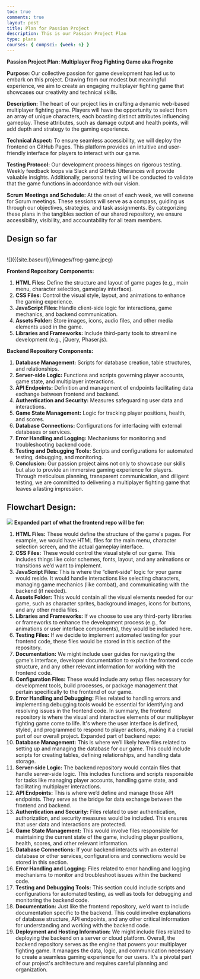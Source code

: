 ```yaml
---
toc: true
comments: true
layout: post
title: Plan for Passion Project
description: This is our Passion Project Plan
type: plans
courses: { compsci: {week: 6} }
---
```

**Passion Project Plan: Multiplayer Frog Fighting Game aka Frognite**

**Purpose:**
Our collective passion for game development has led us to embark on this project. Drawing from our modest but meaningful experience, we aim to create an engaging multiplayer fighting game that showcases our creativity and technical skills.

**Description:**
The heart of our project lies in crafting a dynamic web-based multiplayer fighting game. Players will have the opportunity to select from an array of unique characters, each boasting distinct attributes influencing gameplay. These attributes, such as damage output and health points, will add depth and strategy to the gaming experience.

**Technical Aspect:**
To ensure seamless accessibility, we will deploy the frontend on GitHub Pages. This platform provides an intuitive and user-friendly interface for players to interact with our game.

**Testing Protocol:**
Our development process hinges on rigorous testing. Weekly feedback loops via Slack and GitHub Utterances will provide valuable insights. Additionally, personal testing will be conducted to validate that the game functions in accordance with our vision.

**Scrum Meetings and Schedule:**
At the onset of each week, we will convene for Scrum meetings. These sessions will serve as a compass, guiding us through our objectives, strategies, and task assignments. By categorizing these plans in the tangibles section of our shared repository, we ensure accessibility, visibility, and accountability for all team members.
## Design so far
<br>
![]({{site.baseurl}}/images/frog-game.jpeg)

**Frontend Repository Components:**

1. **HTML Files:** Define the structure and layout of game pages (e.g., main menu, character selection, gameplay interface).
2. **CSS Files:** Control the visual style, layout, and animations to enhance the gaming experience.
3. **JavaScript Files:** Handle client-side logic for interactions, game mechanics, and backend communication.
4. **Assets Folder:** Store images, icons, audio files, and other media elements used in the game.
5. **Libraries and Frameworks:** Include third-party tools to streamline development (e.g., jQuery, Phaser.js).

**Backend Repository Components:**

1. **Database Management:** Scripts for database creation, table structures, and relationships.
2. **Server-side Logic:** Functions and scripts governing player accounts, game state, and multiplayer interactions.
3. **API Endpoints:** Definition and management of endpoints facilitating data exchange between frontend and backend.
4. **Authentication and Security:** Measures safeguarding user data and interactions.
5. **Game State Management:** Logic for tracking player positions, health, and scores.
6. **Database Connections:** Configurations for interfacing with external databases or services.
7. **Error Handling and Logging:** Mechanisms for monitoring and troubleshooting backend code.
8. **Testing and Debugging Tools:** Scripts and configurations for automated testing, debugging, and monitoring.
9. **Conclusion:**
Our passion project aims not only to showcase our skills but also to provide an immersive gaming experience for players. Through meticulous planning, transparent communication, and diligent testing, we are committed to delivering a multiplayer fighting game that leaves a lasting impression.

## Flowchart Design:
![]({{site.baseurl}}/images/Flow-Chart.jpg)
**Expanded part of what the frontend repo will be for:**

1. **HTML Files:** These would define the structure of the game's pages. For example, we would have HTML files for the main menu, character selection screen, and the actual gameplay interface.
2. **CSS Files:** These would control the visual style of our game. This includes things like color schemes, fonts, layout, and any animations or transitions we’d want to implement.
3. **JavaScript Files:** This is where the “client-side” logic for your game would reside. It would handle interactions like selecting characters, managing game mechanics (like combat), and communicating with the backend (if needed).
4. **Assets Folder:** This would contain all the visual elements needed for our game, such as character sprites, background images, icons for buttons, and any other media files.
5. **Libraries and Frameworks:** If we choose to use any third-party libraries or frameworks to enhance the development process (e.g., for animations or user interface components), they would be included here.
6. **Testing Files:** If we decide to implement automated testing for your frontend code, these files would be stored in this section of the repository.
7. **Documentation:** We might include user guides for navigating the game's interface, developer documentation to explain the frontend code structure, and any other relevant information for working with the frontend code.
8. **Configuration Files:** These would include any setup files necessary for development tools, build processes, or package management that pertain specifically to the frontend of our game.
9. **Error Handling and Debugging:** Files related to handling errors and implementing debugging tools would be essential for identifying and resolving issues in the frontend code.
In summary, the frontend repository is where the visual and interactive elements of our multiplayer fighting game come to life. It's where the user interface is defined, styled, and programmed to respond to player actions, making it a crucial part of our overall project.
Expanded part of backend repo:
1. **Database Management:** This is where we’ll likely have files related to setting up and managing the database for our game. This could include scripts for creating tables, defining relationships, and handling data storage.
2. **Server-side Logic:** The backend repository would contain files that handle server-side logic. This includes functions and scripts responsible for tasks like managing player accounts, handling game state, and facilitating multiplayer interactions.
3. **API Endpoints:** This is where we’d define and manage those API endpoints. They serve as the bridge for data exchange between the frontend and backend.
4. **Authentication and Security:** Files related to user authentication, authorization, and security measures would be included. This ensures that user data and interactions are protected.
5. **Game State Management:** This would involve files responsible for maintaining the current state of the game, including player positions, health, scores, and other relevant information.
6. **Database Connections:** If your backend interacts with an external database or other services, configurations and connections would be stored in this section.
7. **Error Handling and Logging:** Files related to error handling and logging mechanisms to monitor and troubleshoot issues within the backend code.
8. **Testing and Debugging Tools:** This section could include scripts and configurations for automated testing, as well as tools for debugging and monitoring the backend code.
9. **Documentation:** Just like the frontend repository, we’d want to include documentation specific to the backend. This could involve explanations of database structure, API endpoints, and any other critical information for understanding and working with the backend code.
10. **Deployment and Hosting Information:** We might include files related to deploying the backend on a server or cloud platform.
Overall, the backend repository serves as the engine that powers your multiplayer fighting game. It manages the data, logic, and communication necessary to create a seamless gaming experience for our users. It's a pivotal part of our project's architecture and requires careful planning and organization.


